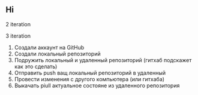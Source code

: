 ## Hi

2 iteration

3 iteration

1. Создали аккаунт на GitHub
2. Создали локальный репозиторий
3. Подружить локальный и удаленный репозиторий (гитхаб подскажет как это сделать)
4. Отправить push ващ локальный репозиторий в удаленный
5. Провести изменения с другого компьютера (или гитхаба)
6. Выкачать piull актуальное состояне из удаленного репозитория
